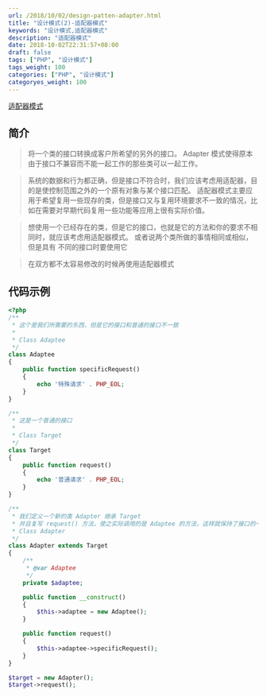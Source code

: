 ```yaml
---
url: /2018/10/02/design-patten-adapter.html
title: "设计模式(2)-适配器模式"
keywords: "设计模式,适配器模式"
description: "适配器模式"
date: 2018-10-02T22:31:57+08:00
draft: false
tags: ["PHP", "设计模式"]
tags_weight: 100
categories: ["PHP", "设计模式"]
categoryes_weight: 100
---
```


[适配器模式](https://github.com/wenjy/design_patten_php/blob/master/src/Adapter.php)

## 简介

> 将一个类的接口转换成客户所希望的另外的接口。 Adapter 模式使得原本由于接口不兼容而不能一起工作的那些类可以一起工作。

> 系统的数据和行为都正确，但是接口不符合时，我们应该考虑用适配器，目的是使控制范围之外的一个原有对象与某个接口匹配。
适配器模式主要应用于希望复用一些现存的类，但是接口又与复用环境要求不一致的情况，比如在需要对早期代码复用一些功能等应用上很有实际价值。

> 想使用一个已经存在的类，但是它的接口，也就是它的方法和你的要求不相同时，就应该考虑用适配器模式。
或者说两个类所做的事情相同或相似，但是具有 不同的接口时要使用它

> 在双方都不太容易修改的时候再使用适配器模式

## 代码示例

```php
<?php
/**
 * 这个是我们所需要的东西，但是它的接口和普通的接口不一致
 *
 * Class Adaptee
 */
class Adaptee
{
    public function specificRequest()
    {
        echo '特殊请求' . PHP_EOL;
    }
}

/**
 * 这是一个普通的接口
 *
 * Class Target
 */
class Target
{
    public function request()
    {
        echo '普通请求' . PHP_EOL;
    }
}

/**
 * 我们定义一个新的类 Adapter 继承 Target
 * 并且复写 request() 方法，使之实际调用的是 Adaptee 的方法，这样就保持了接口的一致
 * Class Adapter
 */
class Adapter extends Target
{
    /**
     * @var Adaptee
     */
    private $adaptee;

    public function __construct()
    {
        $this->adaptee = new Adaptee();
    }

    public function request()
    {
        $this->adaptee->specificRequest();
    }
}

$target = new Adapter();
$target->request();
```
